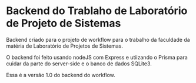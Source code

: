 # Backend do Trablaho de Laboratório de Projeto de Sistemas

Backend criado para o projeto de workflow para o trabalho da faculdade da matéria de Laboratório de Projetos de Sistemas.

O backend foi feito usando nodeJS com Express e utiizando o Prisma para cuidar da parte do server-side e o banco de dados SQLite3.

Essa é a versão 1.0 do backend do workflow.
